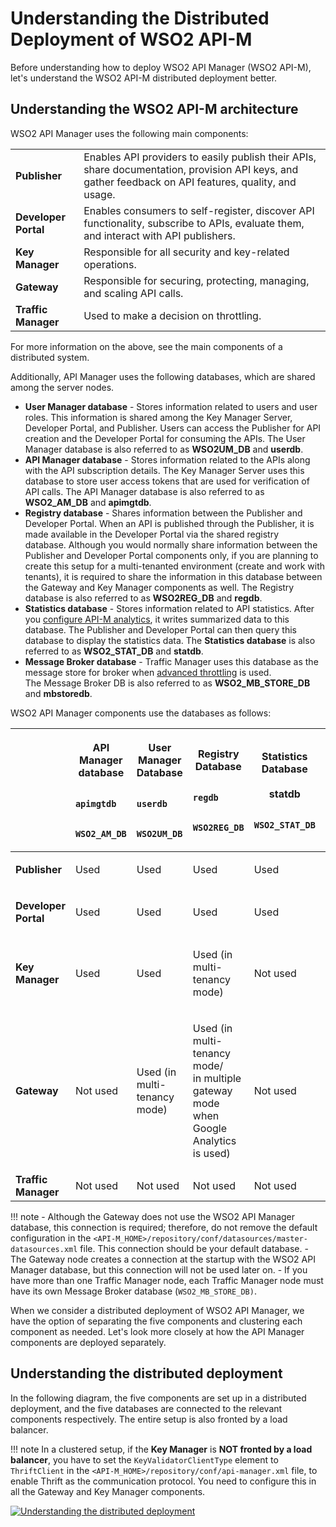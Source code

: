 # Understanding the Distributed Deployment of WSO2 API-M

Before understanding how to deploy WSO2 API Manager (WSO2 API-M), let's understand the WSO2 API-M distributed deployment better.

## Understanding the WSO2 API-M architecture

WSO2 API Manager uses the following main components:

|                     |                                                                                                                                                       |
|---------------------|-------------------------------------------------------------------------------------------------------------------------------------------------------|
| **Publisher**       | Enables API providers to easily publish their APIs, share documentation, provision API keys, and gather feedback on API features, quality, and usage. |
| **Developer Portal**           | Enables consumers to self-register, discover API functionality, subscribe to APIs, evaluate them, and interact with API publishers.                   |
| **Key Manager**     | Responsible for all security and key-related operations.                                                                                              |
| **Gateway**         | Responsible for securing, protecting, managing, and scaling API calls.                                                                                |
| **Traffic Manager** | Used to make a decision on throttling.                                                                                                                |

For more information on the above, see the main components of a distributed system.

Additionally, API Manager uses the following databases, which are shared among the server nodes.

-   **User Manager database** - Stores information related to users and user roles. This information is shared among the Key Manager Server, Developer Portal, and Publisher. Users can access the Publisher for API creation and the Developer Portal for consuming the APIs. The User Manager database is also referred to as **WSO2UM\_DB** and **userdb**.
-   **API Manager database** - Stores information related to the APIs along with the API subscription details. The Key Manager Server uses this database to store user access tokens that are used for verification of API calls. The API Manager database is also referred to as **WSO2\_AM\_DB** and **apimgtdb**.
-   **Registry database** - Shares information between the Publisher and Developer Portal. When an API is published through the Publisher, it is made available in the Developer Portal via the shared registry database. Although you would normally share information between the Publisher and Developer Portal components only, if you are planning to create this setup for a multi-tenanted environment (create and work with tenants), it is required to share the information in this database between the Gateway and Key Manager components as well. The Registry database is also referred to as **WSO2REG\_DB** and **regdb**.
-   **Statistics database** - Stores information related to API statistics. After you [configure API-M analytics]({{base_path}}/learn/analytics/configuring-apim-analytics/), it writes summarized data to this database. The Publisher and Developer Portal can then query this database to display the statistics data. The **Statistics database** is also referred to as **WSO2\_STAT\_DB** and **statdb**.
-   **Message Broker database** - Traffic Manager uses this database as the message store for broker when [advanced throttling]({{base_path}}/learn/rate-limiting/introducing-throttling-use-cases/) is used. The Message Broker DB is also referred to as **WSO2\_MB\_STORE\_DB** and **mbstoredb**.

WSO2 API Manager components use the databases as follows:

<table>
<thead>
<tr class="header">
<th><br />
</th>
<th><p><strong>API Manager<br />
database</strong></p>
<p><code>              apimgtdb             </code></p>
<p><code>              WSO2_AM_DB             </code></p></th>
<th><p><strong>User Manager<br />
</strong> <strong>Database<br />
</strong></p>
<p><strong><code>               userdb              </code></strong></p>
<p><code>                             WSO2UM_DB                           </code></p></th>
<th><p><strong>Registry Database</strong></p>
<p><code>                                            regdb                           </code></p>
<p><code>              WSO2REG_DB             </code></p></th>
<th><p><strong>Statistics<br />
Database</strong><br />
<br />
<strong>statdb</strong></p>
<p><code>              WSO2_STAT_DB             </code></p></th>
<th><p><strong>Message Broker<br />
Database<br />
</strong><br />
<strong>mbstoredb</strong></p>
<p><code>              WSO2_MB_STORE_DB             </code></p></th>
</tr>
</thead>
<tbody>
<tr class="odd">
<td><p><strong>Publisher</strong></p></td>
<td><p>Used</p></td>
<td><p>Used</p></td>
<td><p>Used</p></td>
<td>Used</td>
<td>Not used</td>
</tr>
<tr class="even">
<td><p><strong>Developer Portal</strong></p></td>
<td><p>Used</p></td>
<td><p>Used</p></td>
<td><p>Used</p></td>
<td>Used</td>
<td>Not used</td>
</tr>
<tr class="odd">
<td><p><strong>Key Manager</strong></p></td>
<td><p>Used</p></td>
<td><p>Used</p></td>
<td><p>Used (in multi-tenancy mode)</p></td>
<td>Not used</td>
<td>Not used</td>
</tr>
<tr class="even">
<td><p><strong>Gateway</strong></p></td>
<td><p>Not used</p></td>
<td><p>Used (in multi-tenancy mode)</p></td>
<td><p>Used (in multi-tenancy mode/ in multiple gateway mode when Google Analytics is used)</p></td>
<td>Not used</td>
<td>Not used</td>
</tr>
<tr class="odd">
<td><strong>Traffic Manager</strong></td>
<td>Not used</td>
<td>Not used</td>
<td>Not used</td>
<td>Not used</td>
<td>Used</td>
</tr>
</tbody>
</table>

!!! note
    -   Although the Gateway does not use the WSO2 API Manager database, this connection is required; therefore, do not remove the default configuration in the `<API-M_HOME>/repository/conf/datasources/master-datasources.xml` file. This connection should be your default database.
    -   The Gateway node creates a connection at the startup with the WSO2 API Manager database, but this connection will not be used later on.
    -   If you have more than one Traffic Manager node, each Traffic Manager node must have its own Message Broker database (`WSO2_MB_STORE_DB)`.

When we consider a distributed deployment of WSO2 API Manager, we have the option of separating the five components and clustering each component as needed. Let's look more closely at how the API Manager components are deployed separately.

## Understanding the distributed deployment

In the following diagram, the five components are set up in a distributed deployment, and the five databases are connected to the relevant components respectively. The entire setup is also fronted by a load balancer.

!!! note
    In a clustered setup, if the **Key Manager** is **NOT fronted by a load balancer**, you have to set the `KeyValidatorClientType` element to `ThriftClient` in the `<API-M_HOME>/repository/conf/api-manager.xml` file, to enable Thrift as the communication protocol. You need to configure this in all the Gateway and Key Manager components.


[![Understanding the distributed deployment]({{base_path}}/assets/img/setup-and-install/db-connection-distributed-deployment.png)]({{base_path}}/assets/img/setup-and-install/db-connection-distributed-deployment.png)


